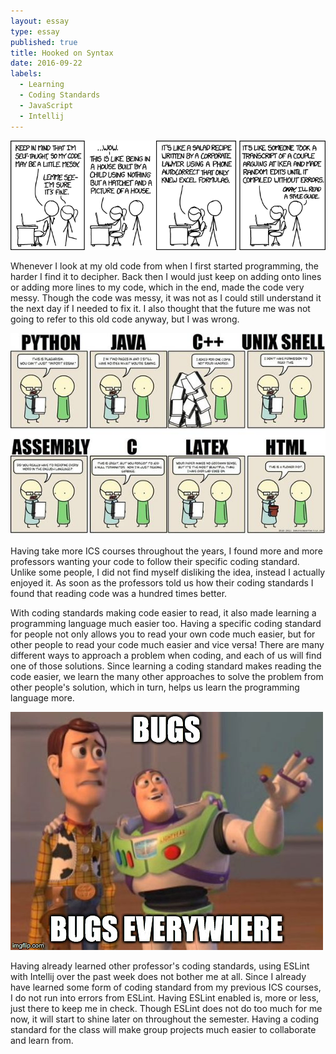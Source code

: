 ```yaml
---
layout: essay
type: essay
published: true
title: Hooked on Syntax
date: 2016-09-22
labels:
  - Learning
  - Coding Standards
  - JavaScript
  - Intellij
---
```


<center><img class="ui image" src="../images/code_quality.png"></center>

Whenever I look at my old code from when I first started programming, the harder I find it to decipher. Back then I would just keep on adding onto lines or adding more lines to my code, which in the end, made the code very messy. Though the code was messy, it was not as I could still understand it the next day if I needed to fix it. I also thought that the future me was not going to refer to this old code anyway, but I was wrong.

<center><img class="ui image" src="../images/flowerpot.jpg"></center>

Having take more ICS courses throughout the years, I found more and more professors wanting your code to follow their specific coding standard. Unlike some people, I did not find myself disliking the idea, instead I actually enjoyed it. As soon as the professors told us how their coding standards I found that reading code was a hundred times better.

With coding standards making code easier to read, it also made learning a programming language much easier too. Having a specific coding standard for people not only allows you to read your own code much easier, but for other people to read your code much easier and vice versa! There are many different ways to approach a problem when coding, and each of us will find one of those solutions. Since learning a coding standard makes reading the code easier, we learn the many other approaches to solve the problem from other people's solution, which in turn, helps us learn the programming language more.

<img class="ui medium right floated image" src="../images/bugs-everywhere.jpg">

Having already learned other professor's coding standards, using ESLint with Intellij over the past week does not bother me at all. Since I already have learned some form of coding standard from my previous ICS courses, I do not run into errors from ESLint. Having ESLint enabled is, more or less, just there to keep me in check. Though ESLint does not do too much for me now, it will start to shine later on throughout the semester. Having a coding standard for the class will make group projects much easier to collaborate and learn from.
<div style="height:50px;"></div>
